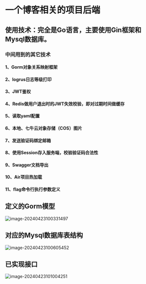 # 一个博客相关的项目后端

## 使用技术：完全是Go语言，主要使用Gin框架和Mysql数据库。

### 中间用到的其它技术

#### 1、Gorm对象关系映射框架

#### 2、logrus日志等级打印

#### 3、JWT鉴权

#### 4、Redis做用户退出时的JWT失效校验，即对过期时间做缓存

#### 5、读取yaml配置

#### 6、本地、七牛云对象存储（COS）图片

#### 7、发送验证码绑定邮箱

#### 8、使用Session存入服务端，校验验证码合法性

#### 9、Swagger文档导出

#### 10、Air项目热加载

#### 11、flag命令行执行参数定义

## 定义的Gorm模型

![image-20240423100331497](C:\Users\Lenovo\AppData\Roaming\Typora\typora-user-images\image-20240423100331497.png)

## 对应的Mysql数据库表结构

![image-20240423100605452](C:\Users\Lenovo\AppData\Roaming\Typora\typora-user-images\image-20240423100605452.png)



## 已实现接口

![image-20240423101004251](C:\Users\Lenovo\AppData\Roaming\Typora\typora-user-images\image-20240423101004251.png)